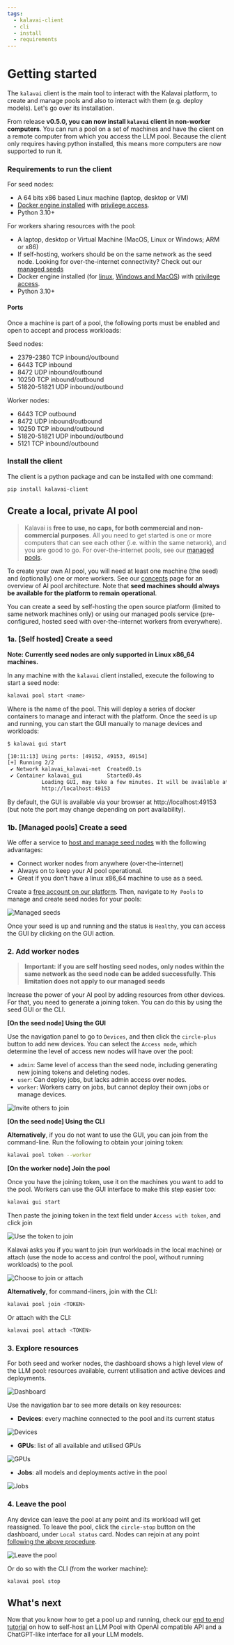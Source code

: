 ```yaml
---
tags:
  - kalavai-client
  - cli
  - install
  - requirements
---
```


# Getting started

The `kalavai` client is the main tool to interact with the Kalavai platform, to create and manage pools and also to interact with them (e.g. deploy models). Let's go over its installation. 

From release **v0.5.0, you can now install `kalavai` client in non-worker computers**. You can run a pool on a set of machines and have the client on a remote computer from which you access the LLM pool. Because the client only requires having python installed, this means more computers are now supported to run it.


### Requirements to run the client

For seed nodes:
- A 64 bits x86 based Linux machine (laptop, desktop or VM)
- [Docker engine installed](https://docs.docker.com/engine/install/ubuntu/) with [privilege access](https://docs.docker.com/engine/containers/run/#runtime-privilege-and-linux-capabilities).
- Python 3.10+

For workers sharing resources with the pool:

- A laptop, desktop or Virtual Machine (MacOS, Linux or Windows; ARM or x86)
- If self-hosting, workers should be on the same network as the seed node. Looking for over-the-internet connectivity? Check out our [managed seeds](#1b-managed-pools-create-a-seed)
- Docker engine installed (for [linux](https://docs.docker.com/engine/install/ubuntu/), [Windows and MacOS](https://docs.docker.com/desktop/)) with [privilege access](https://docs.docker.com/engine/containers/run/#runtime-privilege-and-linux-capabilities).
- Python 3.10+

#### Ports

Once a machine is part of a pool, the following ports must be enabled and open to accept and process workloads:

Seed nodes:
- 2379-2380 TCP inbound/outbound 
- 6443 TCP inbound
- 8472 UDP inbound/outbound
- 10250 TCP inbound/outbound
- 51820-51821 UDP inbound/outbound


Worker nodes:
- 6443 TCP outbound
- 8472 UDP inbound/outbound
- 10250 TCP inbound/outbound
- 51820-51821 UDP inbound/outbound
- 5121 TCP inbound/outbound


### Install the client

The client is a python package and can be installed with one command:

```bash
pip install kalavai-client
```


## Create a local, private AI pool

> Kalavai is **free to use, no caps, for both commercial and non-commercial purposes**. All you need to get started is one or more computers that can see each other (i.e. within the same network), and you are good to go. For over-the-internet pools, see our [managed pools](#1b-managed-pools-create-a-seed).

To create your own AI pool, you will need at least one machine (the seed) and (optionally) one or more workers. See our [concepts](./concepts.md) page for an overview of AI pool architecture. Note that **seed machines should always be available for the platform to remain operational**.

You can create a seed by self-hosting the open source platform (limited to same network machines only) or using our managed pools service (pre-configured, hosted seed with over-the-internet workers from everywhere).

### 1a. [Self hosted] Create a seed

**Note: Currently seed nodes are only supported in Linux x86_64 machines.** 

In any machine with the `kalavai` client installed, execute the following to start a seed node:
```bash
kalavai pool start <name>
```

Where <name> is the name of the pool. This will deploy a series of docker containers to manage and interact with the platform. Once the seed is up and running, you can start the GUI manually to manage devices and workloads:

```bash
$ kalavai gui start

[10:11:13] Using ports: [49152, 49153, 49154]                                      cli.py:236
[+] Running 2/2
 ✔ Network kalavai_kalavai-net  Created0.1s  
 ✔ Container kalavai_gui        Started0.4s  
           Loading GUI, may take a few minutes. It will be available at            cli.py:258
           http://localhost:49153
```

By default, the GUI is available via your browser at http://localhost:49153 (but note the port may change depending on port availability).


### 1b. [Managed pools] Create a seed

We offer a service to [host and manage seed nodes](https://platform.kalavai.net) with the following advantages:
- Connect worker nodes from anywhere (over-the-internet)
- Always on to keep your AI pool operational.
- Great if you don't have a linux x86_64 machine to use as a seed.

Create a [free account on our platform](https://platform.kalavai.net). Then, navigate to `My Pools` to manage and create seed nodes for your pools:

![Managed seeds](assets/images/managed_pools.png)

Once your seed is up and running and the status is `Healthy`, you can access the GUI by clicking on the GUI action.


### 2. Add worker nodes

> **Important: if you are self hosting seed nodes, only nodes within the same network as the seed node can be added successfully. This limitation does not apply to our managed seeds**

Increase the power of your AI pool by adding resources from other devices. For that, you need to generate a joining token. You can do this by using the seed GUI or the CLI.

**[On the seed node] Using the GUI**

Use the navigation panel to go to `Devices`, and then click the `circle-plus` button to add new devices. You can select the `Access mode`, which determine the level of access new nodes will have over the pool:
- `admin`: Same level of access than the seed node, including generating new joining tokens and deleting nodes.
- `user`: Can deploy jobs, but lacks admin access over nodes.
- `worker`: Workers carry on jobs, but cannot deploy their own jobs or manage devices.

![Invite others to join](assets/images/ui_devices_invite.png)

**[On the seed node] Using the CLI**

**Alternatively**, if you do not want to use the GUI, you can join from the command-line. Run the following to obtain your joining token:

```bash
kalavai pool token --worker
```

**[On the worker node] Join the pool**

Once you have the joining token, use it on the machines you want to add to the pool. Workers can use the GUI interface to make this step easier too:

```bash
kalavai gui start
```

Then paste the joining token in the text field under `Access with token`, and click join

![Use the token to join](assets/images/ui_join_part1.png)

Kalavai asks you if you want to join (run workloads in the local machine) or attach (use the node to access and control the pool, without running workloads) to the pool. 

![Choose to join or attach](assets/images/ui_join_part2.png)

**Alternatively**, for command-liners, join with the CLI:

```bash
kalavai pool join <TOKEN>
```

Or attach with the CLI:

```bash
kalavai pool attach <TOKEN>
```

### 3. Explore resources

For both seed and worker nodes, the dashboard shows a high level view of the LLM pool: resources available, current utilisation and active devices and deployments.

![Dashboard](assets/images/ui_dashboard_multiple.png)

Use the navigation bar to see more details on key resources:

- **Devices**: every machine connected to the pool and its current status

![Devices](assets/images/ui_all_devices.png)

- **GPUs**: list of all available and utilised GPUs

![GPUs](assets/images/ui_all_gpus.png)

- **Jobs**: all models and deployments active in the pool

![Jobs](assets/images/ui_monitor_jobs.png)


### 4. Leave the pool

Any device can leave the pool at any point and its workload will get reassigned. To leave the pool, click the `circle-stop` button on the dashboard, under `Local status` card. Nodes can rejoin at any point [following the above procedure](#2-add-worker-nodes).

![Leave the pool](assets/images/ui_leave_pool.png)

Or do so with the CLI (from the worker machine):

```bash
kalavai pool stop
```

## What's next

Now that you know how to get a pool up and running, check our [end to end tutorial](self_hosted_llm_pool.md) on how to self-host an LLM Pool with OpenAI compatible API and a ChatGPT-like interface for all your LLM models.
